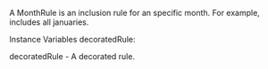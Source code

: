 A MonthRule is an inclusion rule for an specific month. For example, includes all januaries.

Instance Variables
	decoratedRule:		<InclusionRule>

decoratedRule
	- A decorated rule.
